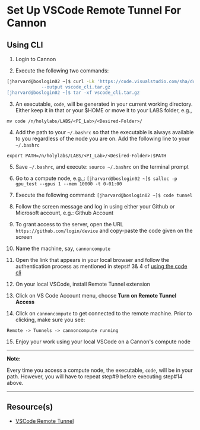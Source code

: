 # Set Up VSCode Remote Tunnel For Cannon

## Using CLI

1. Login to Cannon

2. Execute the following two commands:

```bash
[jharvard@boslogin02 ~]$ curl -Lk 'https://code.visualstudio.com/sha/download?build=stable&os=cli-alpine-x64\
		     --output vscode_cli.tar.gz
[jharvard@boslogin02 ~]$ tar -xf vscode_cli.tar.gz

```

3. An executable, `code`, will be generated in your current working
directory. Either keep it in that or your $HOME or move it to your
LABS folder, e.g.,

  `mv code /n/holylabs/LABS/<PI_Lab>/<Desired-Folder>/`

4. Add the path to your `~/.bashrc` so that the executable is always
  available to you regardless of the node you are on. Add the
  following line to your `~/.bashrc`

  `export PATH=/n/holylabs/LABS/<PI_Lab>/<Desired-Folder>:$PATH`

5. Save `~/.bashrc`, and execute: `source ~/.bashrc` on the terminal
  prompt

6. Go to a compute node, e.g.,:
  `[jharvard@boslogin02 ~]$ salloc -p gpu_test --gpus 1 --mem 10000 -t 0-01:00`

7. Execute the following command:
  `[jharvard@boslogin02 ~]$ code tunnel`

8. Follow the screen message and log in using either your Github or
  Microsoft account, e.g.: Github Account

9. To grant access to the server, open the URL
  `https://github.com/login/device` and copy-paste the code given on
  the screen

10. Name the machine, say, `cannoncompute`

11. Open the link that appears in your local browser and follow the
  authentication process as mentioned in steps# 3& 4 of [using the
  code
  cli](https://code.visualstudio.com/docs/remote/tunnels#_using-the-code-cli)

12. On your local VSCode, install Remote Tunnel extension 

13. Click on VS Code Account menu, choose **Turn on Remote Tunnel Access**

14. Click on `cannoncompute` to get connected to the remote machine. Prior
  to clicking, make sure you see:

  `Remote -> Tunnels -> cannoncompute running`

15. Enjoy your work using your local VSCode on a Cannon's compute node

---
**Note:**

Every time you access a compute node, the executable, `code`, will be
in your path. However, you will have to repeat step#9 before executing
step#14 above.

---


## Resource(s)
* [VSCode Remote Tunnel](https://code.visualstudio.com/docs/remote/tunnels)
